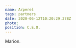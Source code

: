 ```yaml
---
name: Arperel
tags: partners
date: 2020-06-12T10:20:29.378Z
photo: 
position: C.E.O.
---
```


Marion.
